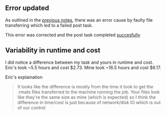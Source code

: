## Error updated 

As outlined in the [previous notes](https://github.com/jeneaadams/COG-Cavatica-pediatric-aml/blob/main/notebook/22-OCT-2021.md), there was an error cause by faulty file  transferring  which led to a failed post task. 

This error was corrected and the post task completed [succesfully](https://cavatica.sbgenomics.com/u/jiadams/cog-analysis/tasks/6915f713-fdd7-49d9-8325-be14f01ea2f5/) 

## Variability in runtime and cost 

I did notice a difference between my task and yours in runtime and cost.
Eric's took ~5.5 hours and cost $2.73. Mine took ~16.5 hours and cost $6.17.

Eric's explaination
> It looks like the difference is mostly from the time it took to get the .rmats files transferred to the machine running the job. Your files look like they're the same size as mine (which is expected) so I think the difference in time/cost is just because of network/disk IO which is out of our control

